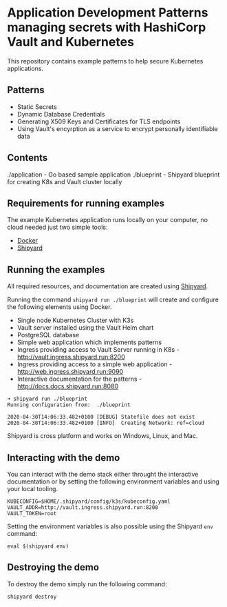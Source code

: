 # Application Development Patterns managing secrets with HashiCorp Vault and Kubernetes

This repository contains example patterns to help secure Kubernetes applications.

## Patterns

* Static Secrets
* Dynamic Database Credentials
* Generating X509 Keys and Certificates for TLS endpoints
* Using Vault's encyrption as a service to encrypt personally identifiable data

## Contents

./application  - Go based sample application
./blueprint - Shipyard blueprint for creating K8s and Vault cluster locally

## Requirements for running examples

The example Kubernetes application runs locally on your computer, no cloud needed just two simple tools:

* [Docker](https://docker.io)
* [Shipyard](https://shipyard.run)

## Running the examples

All required resources, and documentation are created using [Shipyard](https://shipyard.run).

Running the command `shipyard run ./blueprint` will create and configure the following elements using Docker.

* Single node Kubernetes Cluster with K3s
* Vault server installed using the Vault Helm chart
* PostgreSQL database
* Simple web application which implements patterns
* Ingress providing access to Vault Server running in K8s - http://vault.ingress.shipyard.run:8200
* Ingress providing access to a simple web application - http://web.ingress.shipyard.run:9090
* Interactive documentation for the patterns - http://docs.docs.shipyard.run:8080

```
➜ shipyard run ./blueprint 
Running configuration from:  ./blueprint

2020-04-30T14:06:33.482+0100 [DEBUG] Statefile does not exist
2020-04-30T14:06:33.482+0100 [INFO]  Creating Network: ref=cloud
```

Shipyard is cross platform and works on Windows, Linux, and Mac.

## Interacting with the demo

You can interact with the demo stack either throught the interactive documentation or by setting the following environment variables and using your local 
tooling.

```
KUBECONFIG=$HOME/.shipyard/config/k3s/kubeconfig.yaml
VAULT_ADDR=http://vault.ingress.shipyard.run:8200
VAULT_TOKEN=root
```

Setting the environment variables is also possible using the Shipyard `env` command:

```
eval $(shipyard env)
```

## Destroying the demo

To destroy the demo simply run the following command:

```
shipyard destroy
```